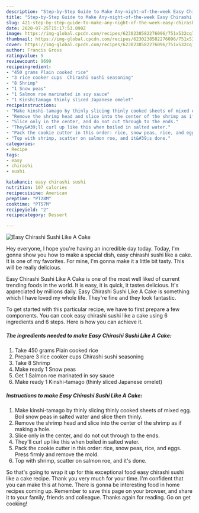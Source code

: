 ```yaml
---
description: "Step-by-Step Guide to Make Any-night-of-the-week Easy Chirashi Sushi Like A Cake"
title: "Step-by-Step Guide to Make Any-night-of-the-week Easy Chirashi Sushi Like A Cake"
slug: 421-step-by-step-guide-to-make-any-night-of-the-week-easy-chirashi-sushi-like-a-cake
date: 2020-07-25T15:17:53.090Z
image: https://img-global.cpcdn.com/recipes/6230238582276096/751x532cq70/easy-chirashi-sushi-like-a-cake-recipe-main-photo.jpg
thumbnail: https://img-global.cpcdn.com/recipes/6230238582276096/751x532cq70/easy-chirashi-sushi-like-a-cake-recipe-main-photo.jpg
cover: https://img-global.cpcdn.com/recipes/6230238582276096/751x532cq70/easy-chirashi-sushi-like-a-cake-recipe-main-photo.jpg
author: Francis Gross
ratingvalue: 5
reviewcount: 9699
recipeingredient:
- "450 grams Plain cooked rice"
- "3 rice cooker cups  Chirashi sushi seasoning"
- "8 Shrimp"
- "1 Snow peas"
- "1 Salmon roe marinated in soy sauce"
- "1 Kinshitamago thinly sliced Japanese omelet"
recipeinstructions:
- "Make kinshi-tamago by thinly slicing thinly cooked sheets of mixed egg.  Boil snow peas in salted water and slice them thinly."
- "Remove the shrimp head and slice into the center of the shrimp as if making a hole."
- "Slice only in the center, and do not cut through to the ends."
- "They&#39;ll curl up like this when boiled in salted water."
- "Pack the cookie cutter in this order: rice, snow peas, rice, and eggs. Press firmly and remove the mold."
- "Top with shrimp, scatter on salmon roe, and it&#39;s done."
categories:
- Recipe
tags:
- easy
- chirashi
- sushi

katakunci: easy chirashi sushi 
nutrition: 107 calories
recipecuisine: American
preptime: "PT28M"
cooktime: "PT57M"
recipeyield: "2"
recipecategory: Dessert

---
```



![Easy Chirashi Sushi Like A Cake](https://img-global.cpcdn.com/recipes/6230238582276096/751x532cq70/easy-chirashi-sushi-like-a-cake-recipe-main-photo.jpg)

Hey everyone, I hope you're having an incredible day today. Today, I'm gonna show you how to make a special dish, easy chirashi sushi like a cake. It is one of my favorites. For mine, I'm gonna make it a little bit tasty. This will be really delicious.

Easy Chirashi Sushi Like A Cake is one of the most well liked of current trending foods in the world. It is easy, it is quick, it tastes delicious. It's appreciated by millions daily. Easy Chirashi Sushi Like A Cake is something which I have loved my whole life. They're fine and they look fantastic.




To get started with this particular recipe, we have to first prepare a few components. You can cook easy chirashi sushi like a cake using 6 ingredients and 6 steps. Here is how you can achieve it.

<!--inarticleads1-->

##### The ingredients needed to make Easy Chirashi Sushi Like A Cake:

1. Take 450 grams Plain cooked rice
1. Prepare 3 rice cooker cups  Chirashi sushi seasoning
1. Take 8 Shrimp
1. Make ready 1 Snow peas
1. Get 1 Salmon roe marinated in soy sauce
1. Make ready 1 Kinshi-tamago (thinly sliced Japanese omelet)




<!--inarticleads2-->

##### Instructions to make Easy Chirashi Sushi Like A Cake:

1. Make kinshi-tamago by thinly slicing thinly cooked sheets of mixed egg.  Boil snow peas in salted water and slice them thinly.
1. Remove the shrimp head and slice into the center of the shrimp as if making a hole.
1. Slice only in the center, and do not cut through to the ends.
1. They&#39;ll curl up like this when boiled in salted water.
1. Pack the cookie cutter in this order: rice, snow peas, rice, and eggs. Press firmly and remove the mold.
1. Top with shrimp, scatter on salmon roe, and it&#39;s done.




So that's going to wrap it up for this exceptional food easy chirashi sushi like a cake recipe. Thank you very much for your time. I'm confident that you can make this at home. There is gonna be interesting food in home recipes coming up. Remember to save this page on your browser, and share it to your family, friends and colleague. Thanks again for reading. Go on get cooking!
